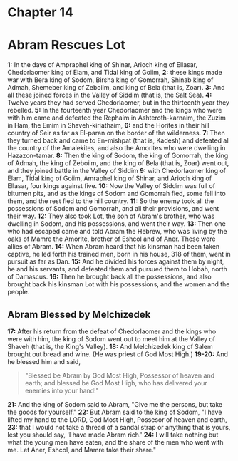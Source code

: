 # Chapter 14

# Abram Rescues Lot

**1:** In the days of Ampraphel king of Shinar, Arioch king of Ellasar, Chedorlaomer king of Elam, and Tidal king of Goiim,
**2:** these kings made war with Bera king of Sodom, Birsha king of Gomorrah, Shinab king of Admah, Shemeber king of Zeboiim, and king of Bela (that is, Zoar).
**3:** And all these joined forces in the Valley of Siddim (that is, the Salt Sea).
**4:** Twelve years they had served Chedorlaomer, but in the thirteenth year they rebelled.
**5:** In the fourteenth year Chedorlaomer and the kings who were with him came and defeated the Rephaim in Ashteroth-karnaim, the Zuzim in Ham, the Emim in Shaveh-kiriathaim,
**6:** and the Horites in their hill country of Seir as far as El-paran on the border of the wilderness.
**7:** Then they turned back and came to En-mishpat (that is, Kadesh) and defeated all the country of the Amalekites, and also the Amorites who were dwelling in Hazazon-tamar.
**8:** Then the king of Sodom, the king of Gomorrah, the king of Admah, the king of Zeboiim, and the king of Bela (that is, Zoar) went out, and they joined battle in the Valley of Siddim
**9:** with Chedorlaomer king of Elam, Tidal king of Goiim, Amraphel king of Shinar, and Arioch king of Ellasar, four kings against five.
**10:** Now the Valley of Siddim was full of bitumen pits, and as the kings of Sodom and Gomorrah fled, some fell into them, and the rest fled to the hill country.
**11:** So the enemy took all the possessions of Sodom and Gomorrah, and all their provisions, and went their way.
**12:** They also took Lot, the son of Abram's brother, who was dwelling in Sodom, and his possessions, and went their way.
**13:** Then one who had escaped came and told Abram the Hebrew, who was living by the oaks of Mamre the Amorite, brother of Eshcol and of Aner. These were allies of Abram.
**14:** When Abram heard that his kinsman had been taken captive, he led forth his trained men, born in his house, 318 of them, went in pursuit as far as Dan.
**15:** And he divided his forces against them by night, he and his servants, and defeated them and pursued them to Hobah, north of Damascus.
**16:** Then he brought back all the possessions, and also brought back his kinsman Lot with his possessions, and the women and the people.

## Abram Blessed by Melchizedek

**17:** After his return from the defeat of Chedorlaomer and the kings who were with him, the king of Sodom went out to meet him at the Valley of Shaveh (that is, the King's Valley).
**18:** And Melchizedek king of Salem brought out bread and wine. (He was priest of God Most High.)
**19-20:** And he blessed him and said,
> "Blessed be Abram by God Most High,
> Possessor of heaven and earth;
> and blessed be God Most High, who has delivered your enemies into your hand!"

**21:** And the king of Sodom said to Abram, "Give me the persons, but take the goods for yourself."
**22:** But Abram said to the king of Sodom, "I have lifted my hand to the LORD, God Most High, Possesor of heaven and earth,
**23:** that I would not take a thread of a sandal strap or anything that is yours, lest you should say, 'I have made Abram rich.'
**24:** I will take nothing but what the young men have eaten, and the share of the men who went with me. Let Aner, Eshcol, and Mamre take their share."
